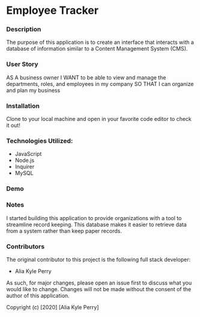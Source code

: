 # Employee Tracker

### Description

The purpose of this application is to create an interface that interacts with a database of information similar to a Content Management System (CMS).

### User Story

AS A business owner
I WANT to be able to view and manage the departments, roles, and employees in my company
SO THAT I can organize and plan my business

### Installation

Clone to your local machine and open in your favorite code editor to check it out!

### Technologies Utilized:

* JavaScript
* Node.js
* Inquirer
* MySQL

### Demo



### Notes

I started building this application to provide organizations with a tool to streamline record keeping.  This database makes it easier to retrieve data from a system rather than keep paper records.

### Contributors

The original contributor to this project is the following full stack developer:

- Alia Kyle Perry

As such, for major changes, please open an issue first to discuss what you would like to change. Changes will not be made without the consent of the author of this application.

Copyright (c) [2020] [Alia Kyle Perry]
